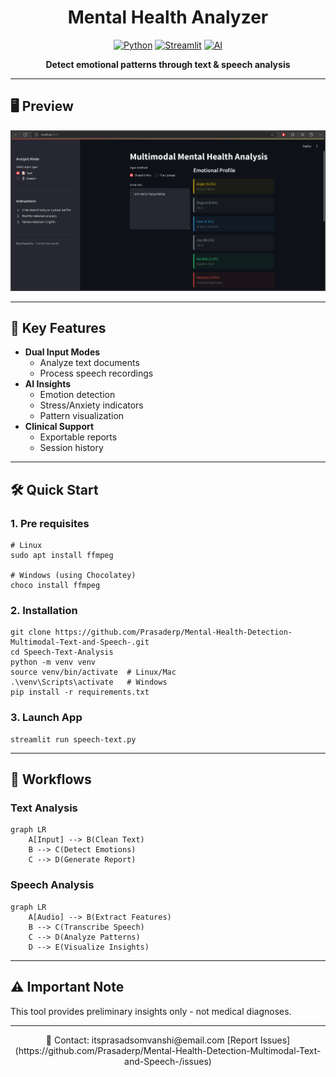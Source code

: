 <div align="center">

# Mental Health Analyzer

[![Python](https://img.shields.io/badge/Python-3.10%2B-blue)](https://python.org)
[![Streamlit](https://img.shields.io/badge/Web_UI-Streamlit-FF4B4B)](https://streamlit.io)
[![AI](https://img.shields.io/badge/AI-Transformers-orange)](https://huggingface.co)

**Detect emotional patterns through text & speech analysis**

</div>


---

## 🖥️ Preview
![App Interface](https://github.com/Prasaderp/Mental-Health-Detection-Multimodal-Text-and-Speech-/blob/6757b6d02da421cdb56c63b60e0ef460cc32c0dd/Speech-Text-Analysis/Screenshot%20(10).png)  

---

## 🌟 Key Features
- **Dual Input Modes**
  -  Analyze text documents
  -  Process speech recordings
- **AI Insights**
  -  Emotion detection
  -  Stress/Anxiety indicators
  -  Pattern visualization
- **Clinical Support**
  -  Exportable reports
  -  Session history

---

## 🛠️ Quick Start

### 1. Pre requisites
```
# Linux
sudo apt install ffmpeg

# Windows (using Chocolatey)
choco install ffmpeg
```

### 2. Installation
```
git clone https://github.com/Prasaderp/Mental-Health-Detection-Multimodal-Text-and-Speech-.git
cd Speech-Text-Analysis
python -m venv venv
source venv/bin/activate  # Linux/Mac
.\venv\Scripts\activate   # Windows
pip install -r requirements.txt
```

### 3. Launch App
```
streamlit run speech-text.py
```

---

## 🔄 Workflows

### Text Analysis
```
graph LR
    A[Input] --> B(Clean Text)
    B --> C(Detect Emotions)
    C --> D(Generate Report)
```

### Speech Analysis
```
graph LR
    A[Audio] --> B(Extract Features)
    B --> C(Transcribe Speech)
    C --> D(Analyze Patterns)
    D --> E(Visualize Insights)
```

---

## ⚠️ Important Note
This tool provides preliminary insights only - not medical diagnoses.  

---

<div align="center">
📧 Contact: itsprasadsomvanshi@email.com  
   [Report Issues](https://github.com/Prasaderp/Mental-Health-Detection-Multimodal-Text-and-Speech-/issues)  
</div>
